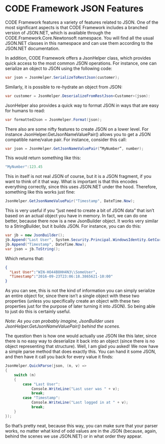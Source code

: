 ﻿# CODE Framework JSON Features

CODE Framework features a variety of features related to JSON. One of the most significant aspects is that CODE Framework includes a branched version of JSON.NET, which is available through the CODE.Framework.Core.Newtonsoft namespace. You will find all the usual JSON.NET classes in this namespace and can use them according to the JSON.NET documentation.

In addition, CODE Framework offers a JsonHelper class, which provides quick access to the most common JSON operations. For instance, one can serialize an object to JSON using the following code:

```c#
var json = JsonHelper.SerializeToRestJson(customer);
```

Similarly, it is possible to re-hydrate an object from JSON:

```c#
var customer = JsonHelper.DeserializeFromRestJson<Customer>(json):
```

JsonHelper also provides a quick way to format JSON in ways that are easy for humans to read:

```c#
var formattedJson = JsonHelper.Format(json);
```

There also are some nifty features to create JSON on a lower level. For instance JsonHelper.GetJsonNameValuePair() allows you to get a JSON compatible name/value pair. For instance, consider this call:

```c#
var json = JsonHelper.GetJsonNameValuePair(“MyNumber”, number);
```

This would return something like this:

```c#
"MyNumber":123.45
```

This in itself is not real JSON of course, but it is a JSON fragment, if you want to think of it that way. What is important is that this encodes everything correctly, since this uses JSON.NET under the hood. Therefore, something like this works just fine:

```c#
JsonHelper.GetJsonNameValuePair("Timestamp", DateTime.Now);
```

This is very useful if you “just need to create a bit of JSON data” that isn’t based on an actual object you have in memory. In fact, we can do one better, because there now is a new JsonBuilder object. It works very similar to a StringBuilder, but it builds JSON. For instance, you can do this:

```c#
var jb = new JsonBuilder();
jb.Append("Last User", System.Security.Principal.WindowsIdentity.GetCurrent().Name);
jb.Append("Timestamp", DateTime.Now);
var json = jb.ToString();
```

Which returns that:

```json
{
  "Last User":"WIN-HO44B8HH4N3\\SomeUser",
  "Timestamp":"2016-09-23T23:06:18.3865621-10:00"
}
```

As you can see, this is not the kind of information you can simply serialize an entire object for, since there isn’t a single object with these two properties (unless you specifically create an object with these two properties just for the purpose of later turning it into JSON). So being able to just do this is certainly useful.

_Note: As you can probably imagine, JsonBuilder uses JsonHelper.GetJsonNameValuePair() behind the scenes._

The question then is how one would actually use JSON like this later, since there is no easy way to deserialize it back into an object (since there is no object representing that structure). Well, I am glad you asked! We now have a simple parse method that does exactly this. You can hand it some JSON, and then have it call you back for every value it finds:

```c#
JsonHelper.QuickParse(json, (n, v) =>
{
    switch (n)
    {
        case "Last User":
            Console.WriteLine("Last user was " + v);
            break;
        case "Timestamp":
            Console.WriteLine("Last logged in at " + v);
            break;
    }
});
```

So that’s pretty neat, because this way, you can make sure that your parser works, no matter what kind of odd values are in the JSON (because, again, behind the scenes we use JSON.NET) or in what order they appear. 

